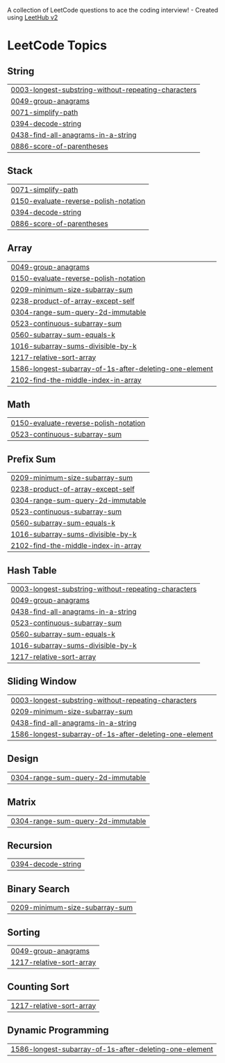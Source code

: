A collection of LeetCode questions to ace the coding interview! - Created using [LeetHub v2](https://github.com/arunbhardwaj/LeetHub-2.0)
<!---LeetCode Topics Start-->
# LeetCode Topics
## String
|  |
| ------- |
| [0003-longest-substring-without-repeating-characters](https://github.com/yohannes4321/DSA/tree/master/0003-longest-substring-without-repeating-characters) |
| [0049-group-anagrams](https://github.com/yohannes4321/DSA/tree/master/0049-group-anagrams) |
| [0071-simplify-path](https://github.com/yohannes4321/DSA/tree/master/0071-simplify-path) |
| [0394-decode-string](https://github.com/yohannes4321/DSA/tree/master/0394-decode-string) |
| [0438-find-all-anagrams-in-a-string](https://github.com/yohannes4321/DSA/tree/master/0438-find-all-anagrams-in-a-string) |
| [0886-score-of-parentheses](https://github.com/yohannes4321/DSA/tree/master/0886-score-of-parentheses) |
## Stack
|  |
| ------- |
| [0071-simplify-path](https://github.com/yohannes4321/DSA/tree/master/0071-simplify-path) |
| [0150-evaluate-reverse-polish-notation](https://github.com/yohannes4321/DSA/tree/master/0150-evaluate-reverse-polish-notation) |
| [0394-decode-string](https://github.com/yohannes4321/DSA/tree/master/0394-decode-string) |
| [0886-score-of-parentheses](https://github.com/yohannes4321/DSA/tree/master/0886-score-of-parentheses) |
## Array
|  |
| ------- |
| [0049-group-anagrams](https://github.com/yohannes4321/DSA/tree/master/0049-group-anagrams) |
| [0150-evaluate-reverse-polish-notation](https://github.com/yohannes4321/DSA/tree/master/0150-evaluate-reverse-polish-notation) |
| [0209-minimum-size-subarray-sum](https://github.com/yohannes4321/DSA/tree/master/0209-minimum-size-subarray-sum) |
| [0238-product-of-array-except-self](https://github.com/yohannes4321/DSA/tree/master/0238-product-of-array-except-self) |
| [0304-range-sum-query-2d-immutable](https://github.com/yohannes4321/DSA/tree/master/0304-range-sum-query-2d-immutable) |
| [0523-continuous-subarray-sum](https://github.com/yohannes4321/DSA/tree/master/0523-continuous-subarray-sum) |
| [0560-subarray-sum-equals-k](https://github.com/yohannes4321/DSA/tree/master/0560-subarray-sum-equals-k) |
| [1016-subarray-sums-divisible-by-k](https://github.com/yohannes4321/DSA/tree/master/1016-subarray-sums-divisible-by-k) |
| [1217-relative-sort-array](https://github.com/yohannes4321/DSA/tree/master/1217-relative-sort-array) |
| [1586-longest-subarray-of-1s-after-deleting-one-element](https://github.com/yohannes4321/DSA/tree/master/1586-longest-subarray-of-1s-after-deleting-one-element) |
| [2102-find-the-middle-index-in-array](https://github.com/yohannes4321/DSA/tree/master/2102-find-the-middle-index-in-array) |
## Math
|  |
| ------- |
| [0150-evaluate-reverse-polish-notation](https://github.com/yohannes4321/DSA/tree/master/0150-evaluate-reverse-polish-notation) |
| [0523-continuous-subarray-sum](https://github.com/yohannes4321/DSA/tree/master/0523-continuous-subarray-sum) |
## Prefix Sum
|  |
| ------- |
| [0209-minimum-size-subarray-sum](https://github.com/yohannes4321/DSA/tree/master/0209-minimum-size-subarray-sum) |
| [0238-product-of-array-except-self](https://github.com/yohannes4321/DSA/tree/master/0238-product-of-array-except-self) |
| [0304-range-sum-query-2d-immutable](https://github.com/yohannes4321/DSA/tree/master/0304-range-sum-query-2d-immutable) |
| [0523-continuous-subarray-sum](https://github.com/yohannes4321/DSA/tree/master/0523-continuous-subarray-sum) |
| [0560-subarray-sum-equals-k](https://github.com/yohannes4321/DSA/tree/master/0560-subarray-sum-equals-k) |
| [1016-subarray-sums-divisible-by-k](https://github.com/yohannes4321/DSA/tree/master/1016-subarray-sums-divisible-by-k) |
| [2102-find-the-middle-index-in-array](https://github.com/yohannes4321/DSA/tree/master/2102-find-the-middle-index-in-array) |
## Hash Table
|  |
| ------- |
| [0003-longest-substring-without-repeating-characters](https://github.com/yohannes4321/DSA/tree/master/0003-longest-substring-without-repeating-characters) |
| [0049-group-anagrams](https://github.com/yohannes4321/DSA/tree/master/0049-group-anagrams) |
| [0438-find-all-anagrams-in-a-string](https://github.com/yohannes4321/DSA/tree/master/0438-find-all-anagrams-in-a-string) |
| [0523-continuous-subarray-sum](https://github.com/yohannes4321/DSA/tree/master/0523-continuous-subarray-sum) |
| [0560-subarray-sum-equals-k](https://github.com/yohannes4321/DSA/tree/master/0560-subarray-sum-equals-k) |
| [1016-subarray-sums-divisible-by-k](https://github.com/yohannes4321/DSA/tree/master/1016-subarray-sums-divisible-by-k) |
| [1217-relative-sort-array](https://github.com/yohannes4321/DSA/tree/master/1217-relative-sort-array) |
## Sliding Window
|  |
| ------- |
| [0003-longest-substring-without-repeating-characters](https://github.com/yohannes4321/DSA/tree/master/0003-longest-substring-without-repeating-characters) |
| [0209-minimum-size-subarray-sum](https://github.com/yohannes4321/DSA/tree/master/0209-minimum-size-subarray-sum) |
| [0438-find-all-anagrams-in-a-string](https://github.com/yohannes4321/DSA/tree/master/0438-find-all-anagrams-in-a-string) |
| [1586-longest-subarray-of-1s-after-deleting-one-element](https://github.com/yohannes4321/DSA/tree/master/1586-longest-subarray-of-1s-after-deleting-one-element) |
## Design
|  |
| ------- |
| [0304-range-sum-query-2d-immutable](https://github.com/yohannes4321/DSA/tree/master/0304-range-sum-query-2d-immutable) |
## Matrix
|  |
| ------- |
| [0304-range-sum-query-2d-immutable](https://github.com/yohannes4321/DSA/tree/master/0304-range-sum-query-2d-immutable) |
## Recursion
|  |
| ------- |
| [0394-decode-string](https://github.com/yohannes4321/DSA/tree/master/0394-decode-string) |
## Binary Search
|  |
| ------- |
| [0209-minimum-size-subarray-sum](https://github.com/yohannes4321/DSA/tree/master/0209-minimum-size-subarray-sum) |
## Sorting
|  |
| ------- |
| [0049-group-anagrams](https://github.com/yohannes4321/DSA/tree/master/0049-group-anagrams) |
| [1217-relative-sort-array](https://github.com/yohannes4321/DSA/tree/master/1217-relative-sort-array) |
## Counting Sort
|  |
| ------- |
| [1217-relative-sort-array](https://github.com/yohannes4321/DSA/tree/master/1217-relative-sort-array) |
## Dynamic Programming
|  |
| ------- |
| [1586-longest-subarray-of-1s-after-deleting-one-element](https://github.com/yohannes4321/DSA/tree/master/1586-longest-subarray-of-1s-after-deleting-one-element) |
<!---LeetCode Topics End-->